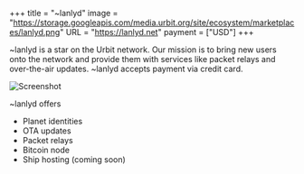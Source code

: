 +++
title = "~lanlyd"
image = "https://storage.googleapis.com/media.urbit.org/site/ecosystem/marketplaces/lanlyd.png"
URL = "https://lanlyd.net"
payment = ["USD"]
+++

~lanlyd is a star on the Urbit network. Our mission is to bring new users onto the network and provide them with services like packet relays and over-the-air updates.  ~lanlyd accepts payment via credit card.

![Screenshot](https://storage.googleapis.com/media.urbit.org/site/ecosystem/marketplaces/lanlyd-screenshot.jpg)

~lanlyd offers
- Planet identities
- OTA updates
- Packet relays
- Bitcoin node
- Ship hosting (coming soon)

